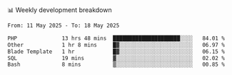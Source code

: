 📊 Weekly development breakdown
<!--START_SECTION:waka-->

```txt
From: 11 May 2025 - To: 18 May 2025

PHP              13 hrs 48 mins  █████████████████████░░░░   84.01 %
Other            1 hr 8 mins     █▓░░░░░░░░░░░░░░░░░░░░░░░   06.97 %
Blade Template   1 hr            █▓░░░░░░░░░░░░░░░░░░░░░░░   06.15 %
SQL              19 mins         ▓░░░░░░░░░░░░░░░░░░░░░░░░   02.02 %
Bash             8 mins          ▒░░░░░░░░░░░░░░░░░░░░░░░░   00.85 %
```

<!--END_SECTION:waka-->
